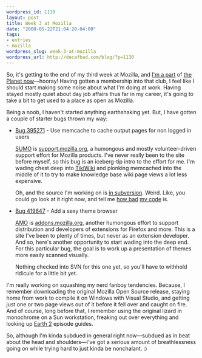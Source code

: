 ```yaml
--- 
wordpress_id: 1130
layout: post
title: Week 3 at Mozilla
date: "2008-05-22T21:04:20-04:00"
tags: 
- entries
- mozilla
wordpress_slug: week-3-at-mozilla
wordpress_url: http://decafbad.com/blog/?p=1130
---
```

So, it's getting to the end of my third week at Mozilla, and [I'm a part][part] of [the Planet now][planet]—hooray!  Having gotten a membership into that club, I feel like I should start making some noise about what I'm doing at work.  Having stayed mostly quiet about day job affairs thus far in my career, it's going to take a bit to get used to a place as open as Mozilla.

Being a noob, I haven't started anything earthshaking yet.  But, I have gotten a couple of starter bugs thrown my way:

* [Bug 395271][b2] - Use memcache to cache output pages for non logged in users 

    [SUMO][] is [support.mozilla.org][support], a humongous and mostly volunteer-driven support effort for Mozilla products.  I've never really been to the site before myself, so this bug is an iceberg-tip intro to the effort for me.  I'm wading chest deep into [TikiWiki][] and plonking memcached into the middle of it to try to make knowledge base wiki page views a lot less expensive.

    Oh, and the source I'm working on is [in subversion][sumosvn].  Weird.  Like, you could go look at it right now, and tell me [how bad][bad1] [my code][bad2] is.

[bad1]: http://viewvc.svn.mozilla.org/vc?view=rev&revision=13362
[bad2]: http://viewvc.svn.mozilla.org/vc?view=rev&revision=13504
[tikiwiki]: http://tikiwiki.org
[sumosvn]: https://svn.mozilla.org/projects/sumo/
[sumo]: http://wiki.mozilla.org/Sumo
[support]: http://support.mozilla.com/en-US/kb/Firefox+Support+Home+Page

* [Bug 419647][b1] - Add a sexy theme browser

    [AMO][] is [addons.mozilla.org][addons], another humongous effort to support distribution and developers of extensions for Firefox and more.  This is a site I've been to plenty of times, but never as an extension developer.  And so, here's another opportunity to start wading into the deep end.  For this particular bug, the goal is to work up a presentation of themes more easily scanned visually.

    Nothing checked into SVN for this one yet, so you'll have to withhold ridicule for a little bit yet.

I'm really working on squashing my nerd fanboy tendencies.  Because, I remember downloading the original Mozilla Open Source release, staying home from work to compile it on Windows with Visual Studio, and getting just one or two page views out of it before it fell over and caught on fire.  And of course, long before that, I remember using the original lizard in monochrome on a Sun workstation, freaking out over everything and looking up [Earth 2][e2] episode guides.

So, although I'm kinda subdued in general right now—subdued as in beat about the head and shoulders—I've got a serious amount of breathlessness going on while trying hard to just kinda be nonchalant.  :)

[e2]: http://umsa7.ums.edu/~anniebw/earth2/
[amo]: http://wiki.mozilla.org/Update:Remora
[addons]: https://addons.mozilla.org/en-US/firefox/
[b1]: https://bugzilla.mozilla.org/show_bug.cgi?id=419647
[b2]: https://bugzilla.mozilla.org/show_bug.cgi?id=395271
[part]: http://blog.mozilla.com/planet/2008/05/19/planet-addition-class-of-5192008/
[planet]: http://planet.mozilla.org/
